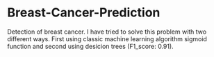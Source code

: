 # Breast-Cancer-Prediction
Detection of breast cancer. I have tried to solve this problem with two different ways. First using classic machine learning algorithm sigmoid function and second using desicion trees (F1_score: 0.91).

